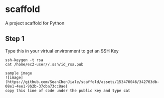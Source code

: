 # scaffold
A project scaffold for Python
## Step 1
Type this in your virtual environment to get an SSH Key  
```
ssh-keygen -t rsa  
cat /home/ec2-user//.ssh/id_rsa.pub
```
```
sample image  
![image](https://github.com/SeanChenJiale/scaffold/assets/153470046/342703db-08e1-4ee1-9b2b-37cba73cc8ae)  
copy this line of code under the public key and type cat   
```
